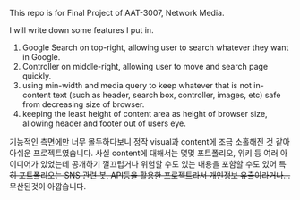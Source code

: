 This repo is for Final Project of AAT-3007, Network Media.

I will write down some features I put in.

1. Google Search on top-right, allowing user to search whatever they want in Google.
2. Controller on middle-right, allowing user to move and search page quickly.
3. using min-width and media query to keep whatever that is not in-content text (such as header, search box, controller, images, etc) safe from decreasing size of browser.
4. keeping the least height of content area as height of browser size, allowing header and footer out of users eye.

기능적인 측면에만 너무 몰두하다보니 정작 visual과 content에 조금 소홀해진 것 같아 아쉬운 프로젝트였습니다.
사실 content에 대해서는 몇몇 포트폴리오, 위키 등 여러 아이디어가 있었는데
공개하기 껄끄럽거나 위험할 수도 있는 내용을 포함할 수도 있어
~~특히 포트폴리오는 SNS 관련 봇, API등을 활용한 프로젝트라서 개인정보 유출이라거나...~~
무산된것이 아깝습니다.

